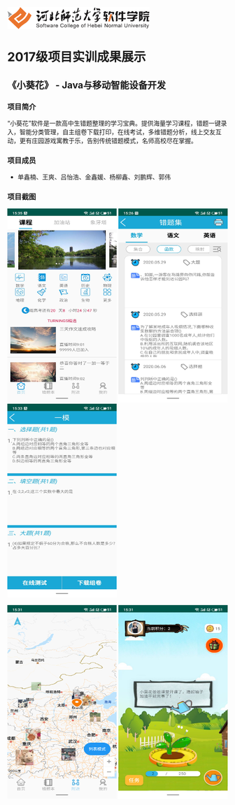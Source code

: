 <img src="../../../image/logo.png"  height="50" />

# 2017级项目实训成果展示 

## 《小葵花》 -  Java与移动智能设备开发

###  项目简介

“小葵花”软件是一款高中生错题整理的学习宝典。提供海量学习课程，错题一键录入，智能分类管理，自主组卷下载打印，在线考试，多维错题分析，线上交友互动，更有庄园游戏寓教于乐，告别传统错题模式，名师高校尽在掌握。

### 项目成员

- 单鑫楠、王爽、吕怡浩、金鑫媛、杨柳鑫、刘鹏辉、郭伟


### 项目截图

<p>
  <img src="./image/1.jpg"  width=250 height=444 />
  <img src="./image/2.jpg"  width=250 height=444 />
  <img src="./image/3.jpg"  width=250 height=444 />
</p>
<p>
  <img src="./image/4.JPG"  width=250 height=444 />
  <img src="./image/5.jpg"  width=250 height=444 />
</p>

